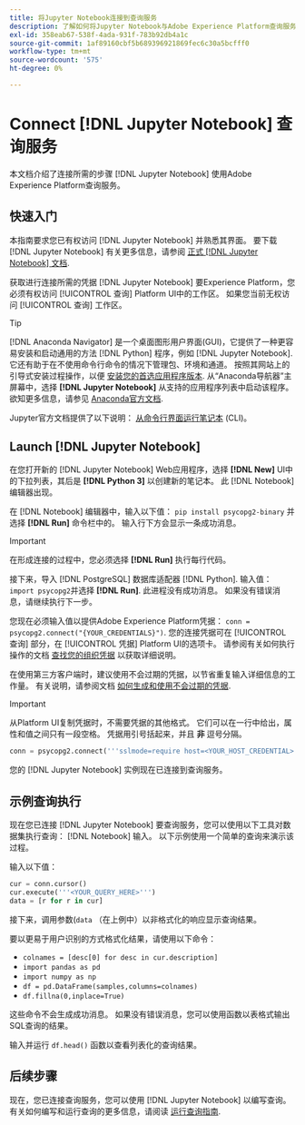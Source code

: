 ```yaml
---
title: 将Jupyter Notebook连接到查询服务
description: 了解如何将Jupyter Notebook与Adobe Experience Platform查询服务连接。
exl-id: 358eab67-538f-4ada-931f-783b92db4a1c
source-git-commit: 1af89160cbf5b689396921869fec6c30a5bcfff0
workflow-type: tm+mt
source-wordcount: '575'
ht-degree: 0%

---
```


# Connect [!DNL Jupyter Notebook] 查询服务

本文档介绍了连接所需的步骤 [!DNL Jupyter Notebook] 使用Adobe Experience Platform查询服务。

## 快速入门

本指南要求您已有权访问 [!DNL Jupyter Notebook] 并熟悉其界面。 要下载 [!DNL Jupyter Notebook] 有关更多信息，请参阅 [正式 [!DNL Jupyter Notebook] 文档](https://jupyter.org/).

获取进行连接所需的凭据 [!DNL Jupyter Notebook] 要Experience Platform，您必须有权访问 [!UICONTROL 查询] Platform UI中的工作区。 如果您当前无权访问 [!UICONTROL 查询] 工作区。

>[!TIP]
>
>[!DNL Anaconda Navigator] 是一个桌面图形用户界面(GUI)，它提供了一种更容易安装和启动通用的方法 [!DNL Python] 程序，例如 [!DNL Jupyter Notebook]. 它还有助于在不使用命令行命令的情况下管理包、环境和通道。
>按照其网站上的引导式安装过程操作，以便 [安装您的首选应用程序版本](https://docs.anaconda.com/anaconda/install/).
>从“Anaconda导航器”主屏幕中，选择 **[!DNL Jupyter Notebook]** 从支持的应用程序列表中启动该程序。
>欲知更多信息，请参见 [Anaconda官方文档](https://docs.anaconda.com/anaconda/navigator/).

Jupyter官方文档提供了以下说明： [从命令行界面运行笔记本](https://docs.jupyter.org/en/latest/running.html#how-do-i-open-a-specific-notebook) (CLI)。

## Launch [!DNL Jupyter Notebook]

在您打开新的 [!DNL Jupyter Notebook] Web应用程序，选择 **[!DNL New]** UI中的下拉列表，其后是 **[!DNL Python 3]** 以创建新的笔记本。 此 [!DNL Notebook] 编辑器出现。

在 [!DNL Notebook] 编辑器中，输入以下值： `pip install psycopg2-binary` 并选择 **[!DNL Run]** 命令栏中的。 输入行下方会显示一条成功消息。

>[!IMPORTANT]
>
>在形成连接的过程中，您必须选择 **[!DNL Run]** 执行每行代码。

接下来，导入 [!DNL PostgreSQL] 数据库适配器 [!DNL Python]. 输入值： `import psycopg2`并选择 **[!DNL Run]**. 此进程没有成功消息。 如果没有错误消息，请继续执行下一步。

您现在必须输入值以提供Adobe Experience Platform凭据： `conn = psycopg2.connect("{YOUR_CREDENTIALS}")`. 您的连接凭据可在 [!UICONTROL 查询] 部分，在 [!UICONTROL 凭据] Platform UI的选项卡。 请参阅有关如何执行操作的文档 [查找您的组织凭据](../ui/credentials.md) 以获取详细说明。

在使用第三方客户端时，建议使用不会过期的凭据，以节省重复输入详细信息的工作量。 有关说明，请参阅文档 [如何生成和使用不会过期的凭据](../ui/credentials.md#non-expiring-credentials).

>[!IMPORTANT]
>
>从Platform UI复制凭据时，不需要凭据的其他格式。 它们可以在一行中给出，属性和值之间只有一段空格。 凭据用引号括起来，并且 **非** 逗号分隔。

```python
conn = psycopg2.connect('''sslmode=require host=<YOUR_HOST_CREDENTIAL> port=80 dbname=prod:all user=<YOUR_ORGANIZATION_ID> password=<YOUR_PASSWORD>''')"
```

您的 [!DNL Jupyter Notebook] 实例现在已连接到查询服务。

## 示例查询执行

现在您已连接 [!DNL Jupyter Notebook] 要查询服务，您可以使用以下工具对数据集执行查询： [!DNL Notebook] 输入。 以下示例使用一个简单的查询来演示该过程。

输入以下值：

```python
cur = conn.cursor()
cur.execute('''<YOUR_QUERY_HERE>''')
data = [r for r in cur]
```

接下来，调用参数(`data` （在上例中）以非格式化的响应显示查询结果。

要以更易于用户识别的方式格式化结果，请使用以下命令：

- `colnames = [desc[0] for desc in cur.description]`
- `import pandas as pd`
- `import numpy as np`
- `df = pd.DataFrame(samples,columns=colnames)`
- `df.fillna(0,inplace=True)`

这些命令不会生成成功消息。 如果没有错误消息，您可以使用函数以表格式输出SQL查询的结果。

输入并运行 `df.head()` 函数以查看列表化的查询结果。

## 后续步骤

现在，您已连接查询服务，您可以使用 [!DNL Jupyter Notebook] 以编写查询。 有关如何编写和运行查询的更多信息，请阅读 [运行查询指南](../best-practices/writing-queries.md).
